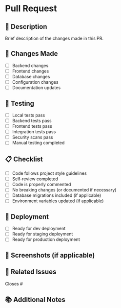 # Pull Request

## 📝 Description
Brief description of the changes made in this PR.

## 🔧 Changes Made
- [ ] Backend changes
- [ ] Frontend changes
- [ ] Database changes
- [ ] Configuration changes
- [ ] Documentation updates

## 🧪 Testing
- [ ] Local tests pass
- [ ] Backend tests pass
- [ ] Frontend tests pass
- [ ] Integration tests pass
- [ ] Security scans pass
- [ ] Manual testing completed

## 📋 Checklist
- [ ] Code follows project style guidelines
- [ ] Self-review completed
- [ ] Code is properly commented
- [ ] No breaking changes (or documented if necessary)
- [ ] Database migrations included (if applicable)
- [ ] Environment variables updated (if applicable)

## 🚀 Deployment
- [ ] Ready for dev deployment
- [ ] Ready for staging deployment
- [ ] Ready for production deployment

## 📸 Screenshots (if applicable)
<!-- Add screenshots here -->

## 🔗 Related Issues
Closes #<!-- issue number -->

## 📚 Additional Notes
<!-- Any additional information that reviewers should know -->